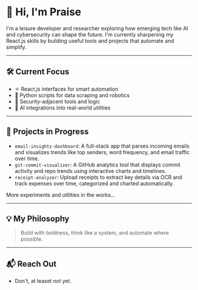 # 👋 Hi, I'm Praise

I'm a leisure developer and researcher exploring how emerging tech like AI and cybersecurity can shape the future. I'm currently sharpening my React.js skills by building useful tools and projects that automate and simplify.

---

## 🛠️ Current Focus

- ⚛️ React.js interfaces for smart automation
- 🧠 Python scripts for data scraping and robotics
- 🔗 Security-adjacent tools and logic
- 🤖 AI integrations into real-world utilities

---

## 🚧 Projects in Progress

- `email-insights-dashboard`: A full-stack app that parses incoming emails and visualizes trends like top senders, word frequency, and email traffic over time.
- `git-commit-visualizer`: A GitHub analytics tool that displays commit activity and repo trends using interactive charts and timelines.
- `receipt-analyzer`: Upload receipts to extract key details via OCR and track expenses over time, categorized and charted automatically.

More experiments and utilities in the works...

---

## 💡 My Philosophy

> Build with boldness, think like a system, and automate where possible.

---

## 📬 Reach Out

- Don't, at leaset not yet.


<!---
Engr-Ttech/Engr-Ttech is a ✨ special ✨ repository because its `README.md` (this file) appears on your GitHub profile.
You can click the Preview link to take a look at your changes.
--->
